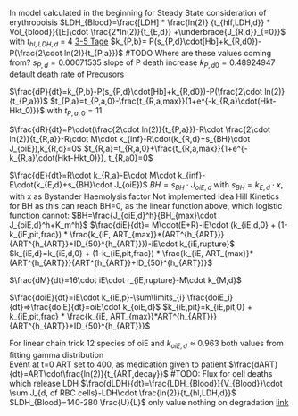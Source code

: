 In model calculated in the beginning for Steady State consideration of erythropoisis
$LDH_{Blood}=\frac{[LDH] * \frac{ln(2)} {t_{hlf,LDH,d}} * Vol_{blood}}{[E]\cdot \frac{2*ln(2)}{t_{E,d}} +\underbrace{J_{R,d}}_{=0}}$ with $t_{hl,LDH,d}$ = 4      [3-5 Tage](https://www.medicoconsult.de/ldh/)
$k_{P,b}= P(s_{P,d}\cdot[Hb]+k_{R,d0})-P(\frac{2\cdot ln(2)}{t_{P,a}})$ 
#TODO Where are these values coming from?
$s_{P,d} = 0.00071535$   slope of P death increase
$k_{P,d0} =  0.48924947$ default death rate of Precusors

$\frac{dP}{dt}=k_{P,b}-P(s_{P,d}\cdot[Hb]+k_{R,d0})-P(\frac{2\cdot ln(2)}{t_{P,a}})$ 
$t_{P,a}=t_{P,a,0}-\frac{t_{R,a,max}}{1+e^{-k_{R,a}\cdot(Hkt-Hkt_0)}}$ with $t_{P,a,0}=11$

$\frac{dR}{dt}=P\cdot(\frac{2\cdot ln(2)}{t_{P,a}})-R\cdot \frac{2\cdot ln(2)}{t_{R,a}}-R\cdot M\cdot k_{inf}-R\cdot(k_{R,d}+s_{BH}\cdot J_{oiE}),k_{R,d}=0$
$t_{R,a}=t_{R,a,0}+\frac{t_{R,a,max}}{1+e^{-k_{R,a}\cdot(Hkt-Hkt_0)}}, t_{R,a0}=0$

$\frac{dE}{dt}=R\cdot k_{R,a}-E\cdot M\cdot k_{inf}-E\cdot(k_{E,d}+s_{BH}\cdot J_{oiE})$
$BH=s_{BH}\cdot J_{oiE,d}$  with $s_{BH}=k_{E,d}\cdot x$, with x as Bystander Haemolysis factor
Not implemented Idea Hill Kinetics for BH as this can reach BH=0, as the linear function above, which logistic function cannot:
$BH=\frac{J_{oiE,d}^h}{BH_{max}\cdot J_{oiE,d}^h+K_m^h}$
$\frac{diE}{dt}= M\cdot(E+R)-iE\cdot (k_{iE,d,0} + (1-k_{iE,pit,frac}) * \frac{k_{iE, ART_{max}}*(ART^{h_{ART}}}{ART^{h_{ART}}+ID_{50}^{h_{ART}}})-iE\cdot k_{iE,rupture}$
$k_{iE,d}=k_{iE,d,0} + (1-k_{iE,pit,frac}) * \frac{k_{iE, ART_{max}}*(ART^{h_{ART}}}{ART^{h_{ART}}+ID_{50}^{h_{ART}}}$

$\frac{dM}{dt}=16\cdot iE\cdot r_{iE,rupture}-M\cdot k_{M,d}$


$\frac{doiE}{dt}=iE\cdot k_{iE,p}-\sum\limits_{i} \frac{doiE_i}{dt}=>\frac{doiE}{dt}=oiE\cdot k_{oiE,d}$
$k_{iE,pit}=k_{iE,pit,0} + k_{iE,pit,frac} * \frac{k_{iE, ART_{max}}*ART^{h_{ART}}}{ART^{h_{ART}}+ID_{50}^{h_{ART}}}$

For linear chain trick 12 species of oiE and $k_{oiE,d}\approx 0.963$ both values from fitting gamma distribution  
Event at t=0 ART set to 400, as medication given to patient
$\frac{dART}{dt}=ART\cdot\frac{ln(2)}{t_{ART,decay}}$
#TODO: Flux for cell deaths which release LDH
$\frac{dLDH}{dt}=\frac{LDH_{Blood}}{V_{Blood}}\cdot \sum J_{d, of RBC cells}-LDH\cdot \frac{ln(2)}{t_{hl,LDH,d}}$
$LDH_{Blood}=140-280 \frac{U}{L}$ only value nothing on degradation [link](https://www.ncbi.nlm.nih.gov/books/NBK557536/?report=printable)


